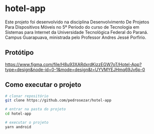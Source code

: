 # hotel-app

Este projeto foi desenvolvido na disciplina Desenvolvimento De Projetos Para Dispositivos Móveis no 5º Período do curso de Tecnologia em Sistemas para Internet da Universidade Tecnológica Federal do Paraná. Campus Guarapuava, ministrada pelo Professor Andres Jessé Porfirio.

## Protótipo

https://www.figma.com/file/H8u93XARdxrdKizzEGW7oT/Hotel-App?type=design&node-id=0-1&mode=design&t=UYVMYEJHmq69Jv6p-0

## Como executar o projeto

```bash
# clonar repositório
git clone https://github.com/pedrosezar/hotel-app

# entrar na pasta do projeto
cd hotel-app

# executar o projeto
yarn android
```
